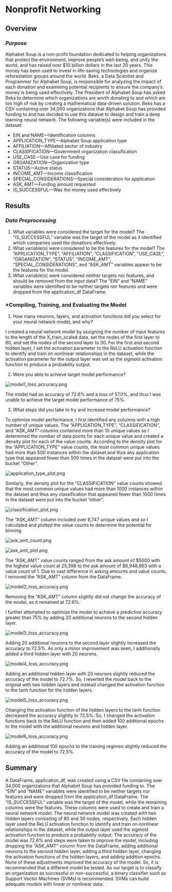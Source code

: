 # Nonprofit Networking
## Overview
### *Purpose*
Alphabet Soup is a non-profit foundation dedicated to helping organizations that protect the environment, improve people’s well-being, and unify the world, and has raised over $10 billion dollars in the last 20 years. This money has been used to invest in life-saving technologies and organize reforestation groups around the world. Beks, a Data Scientist and Programmer for Alphabet Soup, is responsible for analyzing the impact of each donation and examining potential recipients to ensure the company’s money is being used effectively. The President of Alphabet Soup has asked Beks to determine which organizations are worth donating to and which are too high of risk by creating a mathematical data-driven solution. Beks has a CSV containing over 34,000 organizations that Alphabet Soup has provided funding to and has decided to use this dataset to design and train a deep learning neural network. The following variable(s) were included in the dataset:
- EIN and NAME—Identification columns
- APPLICATION_TYPE—Alphabet Soup application type
- AFFILIATION—Affiliated sector of industry
- CLASSIFICATION—Government organization classification
- USE_CASE—Use case for funding
- ORGANIZATION—Organization type
- STATUS—Active status
- INCOME_AMT—Income classification
- SPECIAL_CONSIDERATIONS—Special consideration for application
- ASK_AMT—Funding amount requested
- IS_SUCCESSFUL—Was the money used effectively

## Results
### *Data Preprocessing*
1.	What variables were considered the target for the model?
The “IS_SUCCESSFUL” variable was the target of the model as it identified which companies used the donations effectively.
2.	What variable(s) were considered to be the features for the model?
The “APPLICATION_TYPE”, “AFFILIATION”, “CLASSIFICATION”, “USE_CASE”, “ORGANIZATION”, “STATUS”, “INCOME_AMT”, “SPECIAL_CONSIDERATIONS”, and “ASK_AMT” variables appear to be the features for the model.
3.	What variable(s) were considered neither targets nor features, and should be removed from the input data?
The “EIN” and “NAME” variables were identified to be neither targets nor features and were dropped from the application_df DataFrame. 
### *Compiling, Training, and Evaluating the Model
1.	How many neurons, layers, and activation functions did you select for your neural network model, and why?

I created a neural network model by assigning the number of input features to the length of the X_train_scaled data, set the nodes of the first layer to 80, and set the nodes of the second layer to 30. For the first and second hidden layer, I set the activation parameter to the ReLU activation function to identify and train on nonlinear relationships in the dataset, while the activation parameter for the output layer was set as the sigmoid activation function to produce a probability output. 

2.	Were you able to achieve target model performance?

![model1_loss_accuracy.png]( https://github.com/kcharb7/Neural_Network_Charity_Analysis/blob/main/Images/model1_loss_accuracy.png)

The model had an accuracy of 72.6% and a loss of 57.0%, and thus I was unable to achieve the target model performance of 75%. 

3.	What steps did you take to try and increase model performance?

To optimize model performance, I first identified any columns with a high number of unique values. The “APPLICATION_TYPE”, “CLASSIFICATION”, and “ASK_AMT” columns contained more than 10 unique values so I determined the number of data points for each unique value and created a density plot for each of the value counts. According to the density plot for the “APPLICATION_TYPE” value counts, the most common unique values had more than 500 instances within the dataset and thus any application type that appeared fewer than 500 times in the dataset were put into the bucket “Other”. 

![application_type_plot.png]( https://github.com/kcharb7/Neural_Network_Charity_Analysis/blob/main/Images/application_type_plot.png)

Similarly, the density plot for the “CLASSIFICATION” value counts showed that the most common unique values had more than 1000 instances within the dataset and thus any classification that appeared fewer than 1000 times in the dataset were put into the bucket “other”.

![classification_plot.png]( https://github.com/kcharb7/Neural_Network_Charity_Analysis/blob/main/Images/classification_plot.png)

The “ASK_AMT” column included over 8,747 unique values and so I calculated and plotted the value counts to determine the potential for binning. 

![ask_amt_count.png]( https://github.com/kcharb7/Neural_Network_Charity_Analysis/blob/main/Images/ask_amt_count.png)

![ask_amt_plot.png]( https://github.com/kcharb7/Neural_Network_Charity_Analysis/blob/main/Images/ask_amt_plot.png)

The “ASK_AMT” value counts ranged from the ask amount of $5000 with the highest value count at 25,398 to the ask amount of $6,948,863 with a value count of 1. Due to vast difference in asking amounts and value counts, I removed the “ASK_AMT” column from the DataFrame.

![model2_loss_accuracy.png]( https://github.com/kcharb7/Neural_Network_Charity_Analysis/blob/main/Images/model2_loss_accuracy.png)

Removing the “ASK_AMT” column slightly did not change the accuracy of the model, as it remained at 72.6%. 

I further attempted to optimize the model to achieve a predictive accuracy greater than 75% by adding 20 additional neurons to the second hidden layer. 

![model3_loss_accuracy.png]( https://github.com/kcharb7/Neural_Network_Charity_Analysis/blob/main/Images/model3_loss_accuracy.png)

Adding 20 additional neurons to the second layer slightly increased the accuracy to 72.5%. As only a minor improvement was seen, I additionally added a third hidden layer with 20 neurons.

![model4_loss_accuracy.png]( https://github.com/kcharb7/Neural_Network_Charity_Analysis/blob/main/Images/model4_loss_accuracy.png)

Adding an additional hidden layer with 20 neurons slightly reduced the accuracy of the model to 72.7%. So, I reverted the model back to the original with two hidden layers and instead changed the activation function to the tanh function for the hidden layers.

![model5_loss_accuracy.png]( https://github.com/kcharb7/Neural_Network_Charity_Analysis/blob/main/Images/model5_loss_accuracy.png)

Changing the activation function of the hidden layers to the tanh function decreased the accuracy slightly to 72.5%. So, I changed the activation functions back to the ReLU function and then added 100 additional epochs to the model with the additional neurons and hidden layer.

![model6_loss_accuracy.png]( https://github.com/kcharb7/Neural_Network_Charity_Analysis/blob/main/Images/model6_loss_accuracy.png)

Adding an additional 100 epochs to the training regimen slightly reduced the accuracy of the model to 72.5%.

## Summary
A DataFrame, application_df, was created using a CSV file containing over 34,000 organizations that Alphabet Soup has provided funding to. The “EIN” and “NAME” variables were identified to be neither targets nor features and were dropped from the application_df DataFrame. The “IS_SUCCESSFUL” variable was the target of the model, while the remaining columns were the features. These columns were used to create and train a neural network model. The neural network model was created with two hidden layers consisting of 80 and 30 nodes, respectively. Each hidden layer used the ReLU activation function to identify and train on nonlinear relationships in the dataset, while the output layer used the sigmoid activation function to produce a probability output. The accuracy of the model was 72.6% and steps were taken to improve the model, including dropping the “ASK_AMT” column from the DataFrame, adding additional neurons to the second hidden layer, adding a third hidden layer, changing the activation functions of the hidden layers, and adding addition epochs. None of these adjustments improved the accuracy of the model. So, it is recommended that a different model be tested. As our target is to classify an organization as successful or non-successful, a binary classifier such as Support Vector Machines (SVMs) is recommended. SVMs can build adequate models with linear or nonlinear data. 
